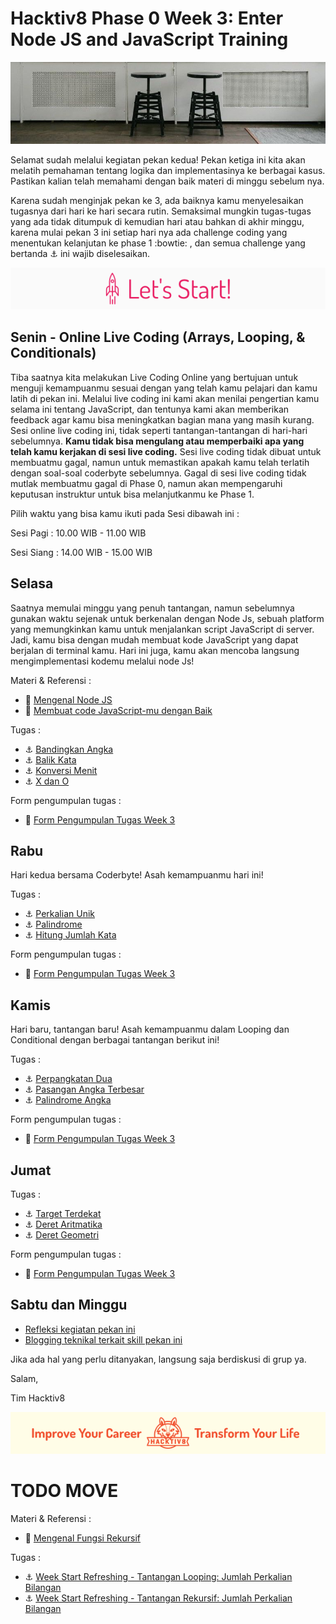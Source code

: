 # Hacktiv8 Phase 0 Week 3: Enter Node JS and JavaScript Training

![Header](assets/header-w3.jpg)

Selamat sudah melalui kegiatan pekan kedua! Pekan ketiga ini kita akan melatih pemahaman tentang logika dan implementasinya ke berbagai kasus. Pastikan kalian telah memahami dengan baik materi di minggu sebelum nya.

Karena sudah menginjak pekan ke 3, ada baiknya kamu menyelesaikan tugasnya dari hari ke hari secara rutin. Semaksimal mungkin tugas-tugas yang ada tidak ditumpuk di kemudian hari atau bahkan di akhir minggu, karena mulai pekan 3 ini setiap hari nya ada challenge coding yang menentukan kelanjutan ke phase 1 :bowtie: , dan semua challenge yang bertanda :anchor: ini wajib diselesaikan.

![Let's start!](assets/start.png)

## Senin - Online Live Coding (Arrays, Looping, & Conditionals)

Tiba saatnya kita melakukan Live Coding Online yang bertujuan untuk menguji kemampuanmu sesuai dengan yang telah kamu pelajari dan kamu latih di pekan ini. Melalui live coding ini kami akan menilai pengertian kamu selama ini tentang JavaScript, dan tentunya kami akan memberikan feedback agar kamu bisa meningkatkan bagian mana yang masih kurang. Sesi online live coding ini, tidak seperti tantangan-tantangan di hari-hari sebelumnya. **Kamu tidak bisa mengulang atau memperbaiki apa yang telah kamu kerjakan di sesi live coding.** Sesi live coding tidak dibuat untuk membuatmu gagal, namun untuk memastikan apakah kamu telah terlatih dengan soal-soal coderbyte sebelumnya. Gagal di sesi live coding tidak mutlak membuatmu gagal di Phase 0, namun akan mempengaruhi keputusan instruktur untuk bisa melanjutkanmu ke Phase 1.

Pilih waktu yang bisa kamu ikuti pada Sesi dibawah ini :

Sesi Pagi : 10.00 WIB - 11.00 WIB

Sesi Siang : 14.00 WIB - 15.00 WIB

## Selasa
Saatnya memulai minggu yang penuh tantangan, namun sebelumnya gunakan waktu sejenak untuk berkenalan dengan Node Js,
sebuah platform yang memungkinkan kamu untuk menjalankan script JavaScript di server. Jadi, kamu bisa
dengan mudah membuat kode JavaScript yang dapat berjalan di terminal kamu. Hari ini juga, kamu akan
mencoba langsung mengimplementasi kodemu melalui node Js!

Materi & Referensi :

- :notebook_with_decorative_cover:
[Mengenal Node JS](/modules/js-node.md)
- :notebook_with_decorative_cover: [Membuat code JavaScript-mu dengan Baik ](modules/js-code-style.md)

Tugas :

- :anchor:
[Bandingkan Angka](/modules/challenge-bandingkan-angka.md)
- :anchor:
[Balik Kata](/modules/challenge-balik-kata.md)
- :anchor:
[Konversi Menit](/modules/challenge-konversi-menit.md)
- :anchor:
[X dan O](/modules/challenge-x-dan-o.md)

Form pengumpulan tugas :

- :pushpin: [Form Pengumpulan Tugas Week 3](https://airtable.com/shr6h8QdjcPvKvGyV)

## Rabu
Hari kedua bersama Coderbyte! Asah kemampuanmu hari ini!

Tugas :
- :anchor:
[Perkalian Unik](/modules/challenge-perkalian-unik.md)
- :anchor:
[Palindrome](/modules/challenge-palindrome.md)
- :anchor:
[Hitung Jumlah Kata](/modules/challenge-hitung-jumlah-kata.md)

Form pengumpulan tugas :
- :pushpin: [Form Pengumpulan Tugas Week 3](https://airtable.com/shr6h8QdjcPvKvGyV)

## Kamis
Hari baru, tantangan baru! Asah kemampuanmu dalam Looping dan Conditional dengan berbagai tantangan berikut ini!

Tugas :
- :anchor:
[Perpangkatan Dua](/modules/challenge-perpangkatan-dua.md)
- :anchor:
[Pasangan Angka Terbesar](/modules/challenge-pasangan-terbesar.md)
- :anchor:
[Palindrome Angka](/modules/challenge-palindrome-angka.md)

Form pengumpulan tugas :
- :pushpin: [Form Pengumpulan Tugas Week 3](https://airtable.com/shr6h8QdjcPvKvGyV)

## Jumat

Tugas :
- :anchor:
[Target Terdekat](/modules/challenge-target-terdekat.md)
- :anchor:
[Deret Aritmatika](/modules/challenge-deret-aritmatika.md)
- :anchor:
[Deret Geometri](/modules/challenge-deret-geometri.md)

Form pengumpulan tugas :
- :pushpin: [Form Pengumpulan Tugas Week 3](https://airtable.com/shr6h8QdjcPvKvGyV)

## Sabtu dan Minggu

- [Refleksi kegiatan pekan ini](https://github.com/hacktiv8/phase-0-activities/blob/master/modules/reflection.md)
- [Blogging teknikal terkait skill pekan ini](https://github.com/hacktiv8/phase-0-activities/blob/master/modules/blog.md)

Jika ada hal yang perlu ditanyakan, langsung saja berdiskusi di grup ya.

Salam,

Tim Hacktiv8

![Hacktiv8 Banner](assets/banner.png)

# TODO MOVE


Materi & Referensi :
- :notebook_with_decorative_cover:
[Mengenal Fungsi Rekursif](https://github.com/hacktiv8/phase-0-activities/blob/master/modules/js-function-recursive.md)

Tugas :

- :anchor:
[Week Start Refreshing - Tantangan Looping: Jumlah Perkalian Bilangan](https://github.com/hacktiv8/phase-0-activities/blob/master/modules/anchor-before-recursive.md)
- :anchor:
[Week Start Refreshing - Tantangan Rekursif: Jumlah Perkalian Bilangan](https://github.com/hacktiv8/phase-0-activities/blob/master/modules/anchor-recursive.md)
